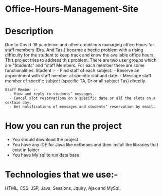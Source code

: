 # Office-Hours-Management-Site 
# Description
  Due to Covid-19 pandemic and other conditions managing office hours for staff members (Drs. 
  And Tas.) became a hectic problem with a rising difficulty for the student to keep track and 
  know the available office hours. 
  This project tries to address this problem.
  There are two user groups which are “Students” and “staff Members.
  For each member there are some functionalities:
    Student :- 
      - Find staff of each subject. 
      - Reserve an appointment with staff member at specific slot and date.
      - Message staff member of specific subject (specific TA, Dr or all subject Tas) directly.
      
    Staff Member :- 
      - View and reply to students’ messages. 
      - Cancel slot reservations on a specific date or all the slots on a certain day.
      - Get notifications of messages and students’ reservation by email.
 # How you can run the project
  - You should download the project .
  - You have any IDE for Java like netbeans and then install the libraries that exist in folder
  - You have My sql to run data base
  # Technologies that we use:-
   HTML, CSS, JSP, Java, Sessions, Jquiry, Ajax and MySql.
